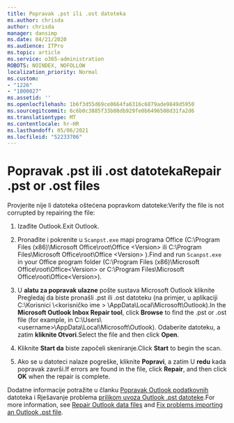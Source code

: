 ```yaml
---
title: Popravak .pst ili .ost datoteka
ms.author: chrisda
author: chrisda
manager: dansimp
ms.date: 04/21/2020
ms.audience: ITPro
ms.topic: article
ms.service: o365-administration
ROBOTS: NOINDEX, NOFOLLOW
localization_priority: Normal
ms.custom:
- "1226"
- "1800027"
ms.assetid: ''
ms.openlocfilehash: 1b6f3d55d69ce0664fa6316c6879ade9849d5950
ms.sourcegitcommit: 6c6b0c3885f33b08db929fe0b6496508d31fa2d6
ms.translationtype: MT
ms.contentlocale: hr-HR
ms.lasthandoff: 05/06/2021
ms.locfileid: "52233706"
---
```

# <a name="repair-pst-or-ost-files"></a><span data-ttu-id="90f89-102">Popravak .pst ili .ost datoteka</span><span class="sxs-lookup"><span data-stu-id="90f89-102">Repair .pst or .ost files</span></span>

<span data-ttu-id="90f89-103">Provjerite nije li datoteka oštećena popravkom datoteke:</span><span class="sxs-lookup"><span data-stu-id="90f89-103">Verify the file is not corrupted by repairing the file:</span></span>

1. <span data-ttu-id="90f89-104">Izađite Outlook.</span><span class="sxs-lookup"><span data-stu-id="90f89-104">Exit Outlook.</span></span>

2. <span data-ttu-id="90f89-105">Pronađite i pokrenite u `Scanpst.exe` mapi programa Office (C:\Program Files (x86)\Microsoft Office\root\Office \<Version\> ili C:\Program Files\Microsoft Office\root\Office \<Version\> ).</span><span class="sxs-lookup"><span data-stu-id="90f89-105">Find and run `Scanpst.exe` in your Office program folder (C:\Program Files (x86)\Microsoft Office\root\Office\<Version\> or C:\Program Files\Microsoft Office\root\Office\<Version\>).</span></span>

3. <span data-ttu-id="90f89-106">U **alatu za popravak ulazne** pošte  sustava Microsoft Outlook kliknite Pregledaj da biste pronašli .pst ili .ost datoteku (na primjer, u aplikaciji C:\Korisnici \\<korisničko ime \> \AppData\Local\Microsoft\Outlook).</span><span class="sxs-lookup"><span data-stu-id="90f89-106">In the **Microsoft Outlook Inbox Repair tool**, click **Browse** to find the .pst or .ost file (for example, in C:\Users\\<username\>\AppData\Local\Microsoft\Outlook).</span></span> <span data-ttu-id="90f89-107">Odaberite datoteku, a zatim **kliknite Otvori**.</span><span class="sxs-lookup"><span data-stu-id="90f89-107">Select the file and then click **Open**.</span></span>

4. <span data-ttu-id="90f89-108">Kliknite **Start da** biste započeli skeniranje.</span><span class="sxs-lookup"><span data-stu-id="90f89-108">Click **Start** to begin the scan.</span></span>

5. <span data-ttu-id="90f89-109">Ako se u datoteci nalaze pogreške, kliknite **Popravi**, a zatim U **redu** kada popravak završi.</span><span class="sxs-lookup"><span data-stu-id="90f89-109">If errors are found in the file, click **Repair**, and then click **OK** when the repair is complete.</span></span>

<span data-ttu-id="90f89-110">Dodatne informacije potražite u članku [Popravak Outlook podatkovnih](https://support.office.com/article/25663bc3-11ec-4412-86c4-60458afc5253) datoteka i Rješavanje problema [prilikom uvoza Outlook .pst datoteke](https://support.office.com/article/2d2e50dc-5c36-4ab2-ab50-f1be733b3d6e).</span><span class="sxs-lookup"><span data-stu-id="90f89-110">For more information, see [Repair Outlook data files](https://support.office.com/article/25663bc3-11ec-4412-86c4-60458afc5253) and [Fix problems importing an Outlook .pst file](https://support.office.com/article/2d2e50dc-5c36-4ab2-ab50-f1be733b3d6e).</span></span>
